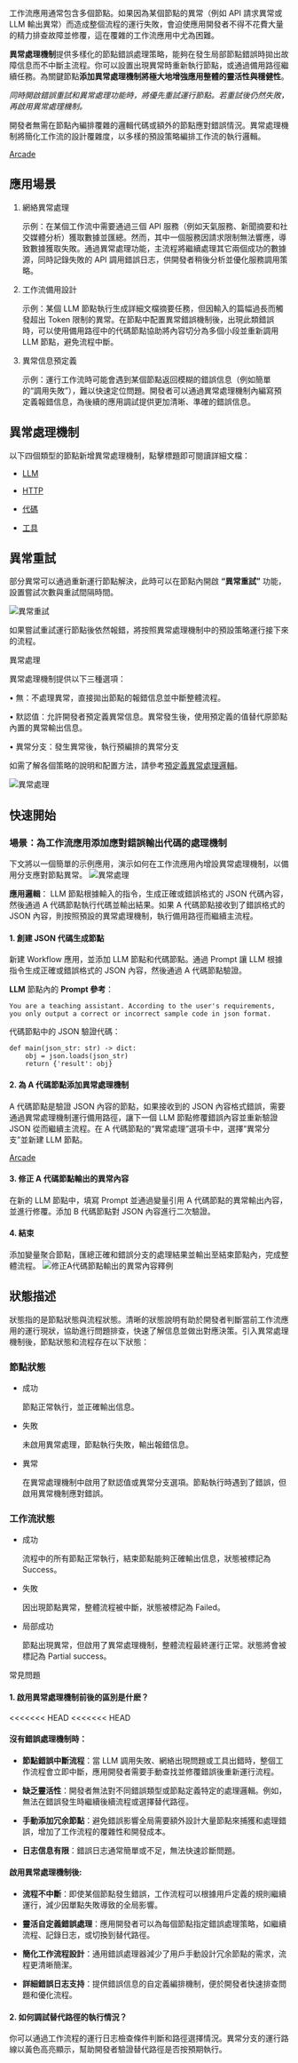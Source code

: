 工作流應用通常包含多個節點。如果因為某個節點的異常（例如 API 請求異常或 LLM 輸出異常）而造成整個流程的運行失敗，會迫使應用開發者不得不花費大量的精力排查故障並修覆，這在覆雜的工作流應用中尤為困難。

**異常處理機制**提供多樣化的節點錯誤處理策略，能夠在發生局部節點錯誤時拋出故障信息而不中斷主流程。你可以設置出現異常時重新執行節點，或通過備用路徑繼續任務。為關鍵節點**添加異常處理機制將極大地增強應用整體的靈活性與穩健性**。

*同時開啟錯誤重試和異常處理功能時，將優先重試運行節點。若重試後仍然失敗，再啟用異常處理機制。*


開發者無需在節點內編排覆雜的邏輯代碼或額外的節點應對錯誤情況。異常處理機制將簡化工作流的設計覆雜度，以多樣的預設策略編排工作流的執行邏輯。


[Arcade](https://app.arcade.software/share/g0ePRj5dA5WVv6noiPKX)


## 應用場景
1. 網絡異常處理

    示例：在某個工作流中需要通過三個 API 服務（例如天氣服務、新聞摘要和社交媒體分析）獲取數據並匯總。然而，其中一個服務因請求限制無法響應，導致數據獲取失敗。通過異常處理功能，主流程將繼續處理其它兩個成功的數據源，同時記錄失敗的 API 調用錯誤日志，供開發者稍後分析並優化服務調用策略。

2. 工作流備用設計

    示例：某個 LLM 節點執行生成詳細文檔摘要任務，但因輸入的篇幅過長而觸發超出 Token 限制的異常。在節點中配置異常錯誤機制後，出現此類錯誤時，可以使用備用路徑中的代碼節點協助將內容切分為多個小段並重新調用 LLM 節點，避免流程中斷。

3. 異常信息預定義

    示例：運行工作流時可能會遇到某個節點返回模糊的錯誤信息（例如簡單的“調用失敗”），難以快速定位問題。開發者可以通過異常處理機制內編寫預定義報錯信息，為後續的應用調試提供更加清晰、準確的錯誤信息。

## 異常處理機制

以下四個類型的節點新增異常處理機制，點擊標題即可閱讀詳細文檔：

- [LLM](https://docs.dify.ai/zh-hans/guides/workflow/node/llm)

- [HTTP](https://docs.dify.ai/zh-hans/guides/workflow/node/http-request)

- [代碼](https://docs.dify.ai/zh-hans/guides/workflow/node/code)

- [工具](https://docs.dify.ai/zh-hans/guides/workflow/node/tools)

## 異常重試

部分異常可以通過重新運行節點解決，此時可以在節點內開啟 **“異常重試”** 功能，設置嘗試次數與重試間隔時間。

![異常重試](/工作流/異常處理/images/異常重試.png)

如果嘗試重試運行節點後依然報錯，將按照異常處理機制中的預設策略運行接下來的流程。

異常處理

異常處理機制提供以下三種選項：

• 無：不處理異常，直接拋出節點的報錯信息並中斷整體流程。

• 默認值：允許開發者預定義異常信息。異常發生後，使用預定義的值替代原節點內置的異常輸出信息。

• 異常分支：發生異常後，執行預編排的異常分支

如需了解各個策略的說明和配置方法，請參考[預定義異常處理邏輯](https://docs.dify.ai/zh-hans/guides/workflow/error-handling/predefined-nodes-failure-logic)。

![異常處理](/工作流/異常處理/images/異常處理.png)

## 快速開始
### 場景：為工作流應用添加應對錯誤輸出代碼的處理機制
下文將以一個簡單的示例應用，演示如何在工作流應用內增設異常處理機制，以備用分支應對節點異常。
![異常處理](/工作流/異常處理/images/異常處理機制釋例.png)

**應用邏輯**： LLM 節點根據輸入的指令，生成正確或錯誤格式的 JSON 代碼內容，然後通過 A 代碼節點執行代碼並輸出結果。如果 A 代碼節點接收到了錯誤格式的 JSON 內容，則按照預設的異常處理機制，執行備用路徑而繼續主流程。

#### 1. 創建 JSON 代碼生成節點

新建 Workflow 應用，並添加 LLM 節點和代碼節點。通過 Prompt 讓 LLM 根據指令生成正確或錯誤格式的 JSON 內容，然後通過 A 代碼節點驗證。

**LLM** 節點內的 **Prompt 參考**：
```
You are a teaching assistant. According to the user's requirements, you only output a correct or incorrect sample code in json format.
```

代碼節點中的 JSON 驗證代碼：
```
def main(json_str: str) -> dict:
    obj = json.loads(json_str)
    return {'result': obj}
```

#### 2. 為 A 代碼節點添加異常處理機制
A 代碼節點是驗證 JSON 內容的節點，如果接收到的 JSON 內容格式錯誤，需要通過異常處理機制運行備用路徑，讓下一個 LLM 節點修覆錯誤內容並重新驗證 JSON 從而繼續主流程。在 A 代碼節點的“異常處理”選項卡中，選擇“異常分支”並新建 LLM 節點。

[Arcade](https://app.arcade.software/share/rKbAJ2tYTbTA9JXhMMun)

#### 3. 修正 A 代碼節點輸出的異常內容
在新的 LLM 節點中，填寫 Prompt 並通過變量引用 A 代碼節點的異常輸出內容，並進行修覆。添加 B 代碼節點對 JSON 內容進行二次驗證。

#### 4. 結束
添加變量聚合節點，匯總正確和錯誤分支的處理結果並輸出至結束節點內，完成整體流程。
![修正A代碼節點輸出的異常內容釋例](/工作流/異常處理/images/修正A代碼節點輸出的異常內容釋例.png)

## 狀態描述
狀態指的是節點狀態與流程狀態。清晰的狀態說明有助於開發者判斷當前工作流應用的運行現狀，協助進行問題排查，快速了解信息並做出對應決策。引入異常處理機制後，節點狀態和流程存在以下狀態：

### 節點狀態

- 成功

    節點正常執行，並正確輸出信息。

- 失敗

    未啟用異常處理，節點執行失敗，輸出報錯信息。

- 異常

    在異常處理機制中啟用了默認值或異常分支選項。節點執行時遇到了錯誤，但啟用異常機制應對錯誤。

### 工作流狀態
- 成功

    流程中的所有節點正常執行，結束節點能夠正確輸出信息，狀態被標記為 Success。

- 失敗

    因出現節點異常，整體流程被中斷，狀態被標記為 Failed。

- 局部成功

    節點出現異常，但啟用了異常處理機制，整體流程最終運行正常。狀態將會被標記為 Partial success。

常見問題
#### 1. 啟用異常處理機制前後的區別是什麽？
<<<<<<< HEAD <<<<<<< HEAD

#### 沒有錯誤處理機制時：
- **節點錯誤中斷流程**：當 LLM 調用失敗、網絡出現問題或工具出錯時，整個工作流程會立即中斷，應用開發者需要手動查找並修覆錯誤後重新運行流程。

- **缺乏靈活性**：開發者無法對不同錯誤類型或節點定義特定的處理邏輯。例如，無法在錯誤發生時繼續後續流程或選擇替代路徑。

- **手動添加冗余節點**：避免錯誤影響全局需要額外設計大量節點來捕獲和處理錯誤，增加了工作流程的覆雜性和開發成本。

- **日志信息有限**：錯誤日志通常簡單或不足，無法快速診斷問題。

#### 啟用異常處理機制後:

- **流程不中斷**：即使某個節點發生錯誤，工作流程可以根據用戶定義的規則繼續運行，減少因單點失敗導致的全局影響。

- **靈活自定義錯誤處理**：應用開發者可以為每個節點指定錯誤處理策略，如繼續流程、記錄日志，或切換到替代路徑。

- **簡化工作流程設計**：通用錯誤處理器減少了用戶手動設計冗余節點的需求，流程更清晰簡潔。

- **詳細錯誤日志支持**：提供錯誤信息的自定義編排機制，便於開發者快速排查問題和優化流程。

#### 2. 如何調試替代路徑的執行情況？
你可以通過工作流程的運行日志檢查條件判斷和路徑選擇情況。異常分支的運行路線以黃色高亮顯示，幫助開發者驗證替代路徑是否按預期執行。